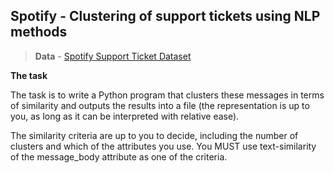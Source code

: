 ## Spotify - Clustering of support tickets using NLP methods

> **Data** - [Spotify Support Ticket Dataset](https://drive.google.com/file/d/15v-7NsMuhHZctsyGRfB_HazXsydEBpw5/view)

**The task**

The task is to write a Python program that clusters these messages in terms of similarity and outputs the results into 
a file (the representation is up to you, as long as it can be interpreted with relative ease).

The similarity criteria are up to you to decide, including the number of clusters and which of the attributes you use. 
You MUST use text-similarity of the message_body attribute as one of the criteria.

